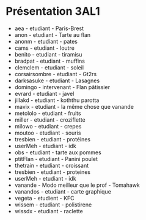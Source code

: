 # Présentation 3AL1

- aea - etudiant - Paris-Brest
- anon - etudiant - Tarte au flan
- anonm - etudiant - pates
- cams - etudiant - loutre
- benito - etudiant - tiramisu
- bradpat - etudiant - muffins
- clemclem - etudiant - soleil
- corsairsombre - etudiant - Gt2rs
- darksasuke - etudiant - Lasagnes
- domingo - intervenant - Flan pâtissier
- evrard - etudiant - javel
- jillakd - etudiant - koththu parotta
- mavix - etudiant - la même chose que vanande
- metololo - etudiant - fruits
- miller - etudiant - croziflette 
- milowo - etudiant - crepes
- moutoo - etudiant - souris
- tresbien - etudiant - protéines
- userMeh - etudiant - idk
- obs - etudiant - tarte aux pommes
- ptitFlan - etudiant - Panini poulet
- thetrain - etudiant - croissant
- tresbien - etudiant - proteines
- userMeh - etudiant - idk
- vanande - Modo meilleur que le prof - Tomahawk
- vanandos - etudiant - carte graphique
- vegeta - etudient - KFC
- wissem - etudiant - polistirene
- wissdx - etudiant - raclette

